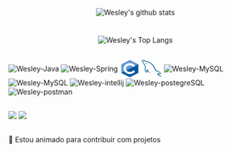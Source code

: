 
</div>

<div style="display: flex; flex-direction: column; gap: 10px; flex-wrap: wrap; align-items: center;">

![Wesley's github stats](https://github-readme-stats.vercel.app/api?username=melcaseven&show_icons=true&theme=tokyonight)

![Wesley's Top Langs](https://github-readme-stats.vercel.app/api/top-langs/?username=melcaseven&theme=tokyonight&layout=compact)

</div>



<div style="display: inline_block"><br>
      <img align="center" alt="Wesley-Java" height="35" width="50" src="https://cdn.jsdelivr.net/gh/devicons/devicon@latest/icons/java/java-original-wordmark.svg" /> 
      <img align="center" alt="Wesley-Spring" height="35" width="50" src="https://cdn.jsdelivr.net/gh/devicons/devicon@latest/icons/spring/spring-original-wordmark.svg" />
      <img align="center" alt="Wesley-C" height="35" width="40" src="https://raw.githubusercontent.com/devicons/devicon/master/icons/c/c-original.svg">
      <img align="center" alt="Wesley-MySQL" height="35" width="40" src="https://raw.githubusercontent.com/devicons/devicon/master/icons/mysql/mysql-original.svg">
      <img align="center" alt="Wesley-MySQL" height="35" width="40" src="https://cdn.jsdelivr.net/gh/devicons/devicon@latest/icons/git/git-original.svg" />
  <img align="center" alt="Wesley-MySQL" height="35" width="40" src="https://cdn.jsdelivr.net/gh/devicons/devicon@latest/icons/eclipse/eclipse-original.svg" />
  <img align="center" alt="Wesley-intellij" height="35" width="40" src="https://cdn.jsdelivr.net/gh/devicons/devicon@latest/icons/intellij/intellij-original.svg" />
      <img align="center" alt="Wesley-postegreSQL" height="35" width="40" src="https://cdn.jsdelivr.net/gh/devicons/devicon@latest/icons/postgresql/postgresql-original-wordmark.svg" />
<img align="center" alt="Wesley-postman" height="35" width="40" src="https://cdn.jsdelivr.net/gh/devicons/devicon@latest/icons/postman/postman-original-wordmark.svg" />

                  

##

<div> 
  <a href="https:/" target="_blank"><img src="https://img.shields.io/badge/-LinkedIn-%230077B5?style=for-the-badge&logo=linkedin&logoColor=white" target="_blank"></a> 
  <a href = "mailto:"><img src="https://img.shields.io/badge/-Gmail-%23333?style=for-the-badge&logo=gmail&logoColor=white" target="_blank"></a>
 
</div>

##

🚀 Estou animado para contribuir com projetos
